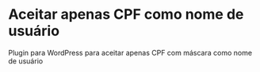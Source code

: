 # Aceitar apenas CPF como nome de usuário

Plugin para WordPress para aceitar apenas CPF com máscara como nome de usuário